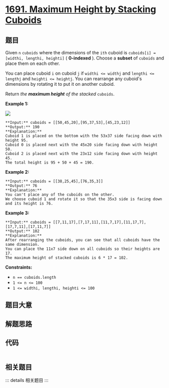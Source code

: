 # [1691. Maximum Height by Stacking Cuboids ](https://leetcode.com/problems/maximum-height-by-stacking-cuboids)

## 题目

Given `n` `cuboids` where the dimensions of the `ith` cuboid is `cuboids[i] =
[widthi, lengthi, heighti]` ( **0-indexed** ). Choose a **subset** of
`cuboids` and place them on each other.

You can place cuboid `i` on cuboid `j` if `widthi <= widthj` and `lengthi <=
lengthj` and `heighti <= heightj`. You can rearrange any cuboid's dimensions
by rotating it to put it on another cuboid.

Return _the **maximum height** of the stacked_ `cuboids`.



**Example 1:**

**![](https://assets.leetcode.com/uploads/2019/10/21/image.jpg)**

    
    
    **Input:** cuboids = [[50,45,20],[95,37,53],[45,23,12]]
    **Output:** 190
    **Explanation:**
    Cuboid 1 is placed on the bottom with the 53x37 side facing down with height 95.
    Cuboid 0 is placed next with the 45x20 side facing down with height 50.
    Cuboid 2 is placed next with the 23x12 side facing down with height 45.
    The total height is 95 + 50 + 45 = 190.
    

**Example 2:**

    
    
    **Input:** cuboids = [[38,25,45],[76,35,3]]
    **Output:** 76
    **Explanation:**
    You can't place any of the cuboids on the other.
    We choose cuboid 1 and rotate it so that the 35x3 side is facing down and its height is 76.
    

**Example 3:**

    
    
    **Input:** cuboids = [[7,11,17],[7,17,11],[11,7,17],[11,17,7],[17,7,11],[17,11,7]]
    **Output:** 102
    **Explanation:**
    After rearranging the cuboids, you can see that all cuboids have the same dimension.
    You can place the 11x7 side down on all cuboids so their heights are 17.
    The maximum height of stacked cuboids is 6 * 17 = 102.
    



**Constraints:**

  * `n == cuboids.length`
  * `1 <= n <= 100`
  * `1 <= widthi, lengthi, heighti <= 100`


## 题目大意

## 解题思路

## 代码

```javascript

```

## 相关题目

::: details 相关题目
:::

